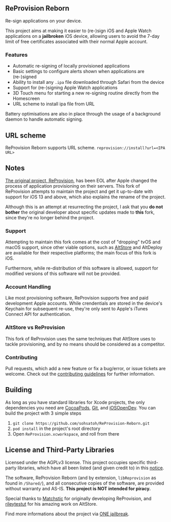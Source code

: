 ## ReProvision Reborn
Re-sign applications on your device.

This project aims at making it easier to (re-)sign iOS and Apple Watch applications on a **jailbroken** iOS device, allowing users to avoid the 7-day limit of free certificates associated with their normal Apple account.

### Features
- Automatic re-signing of locally provisioned applications
- Basic settings to configure alerts shown when applications are (re-)signed
- Ability to install any ``.ipa`` file downloaded through Safari from the device
- Support for (re-)signing Apple Watch applications
- 3D Touch menu for starting a new re-signing routine directly from the Homescreen
- URL scheme to install ipa file from URL

Battery optimisations are also in place through the usage of a background daemon to handle automatic signing.

## URL scheme
ReProvision Reborn supports URL scheme.
    ```
    reprovision://install?url=<IPA URL>
    ```

## Notes
[The original project, ReProvision](https://github.com/Matchstic/ReProvision), has been EOL after Apple changed the process of application provisioning on their servers. This fork of ReProvision attempts to maintain the project and get it up-to-date with support for iOS 13 and above, which also explains the rename of the project.

Although this is an attempt at resurrecting the project, I ask that you **do not bother** the original developer about specific updates made to **this** fork, since they're no longer behind the project.

### Support
Attempting to maintain this fork comes at the cost of "dropping" tvOS and macOS support, since other viable options, such as [AltStore](https://github.com/rileytestut/AltStore) and AltDeploy are available for their respective platforms; the main focus of this fork is iOS.

Furthermore, while re-distribution of this software is allowed, support for modified versions of this software will not be provided.  

### Account Handling
Like most provisioning software, ReProvision supports free and paid development Apple accounts. While crendentials are stored in the device's Keychain for subsequent re-use, they're only sent to Apple's iTunes Connect API for authentication.

### AltStore vs ReProvision
This fork of ReProvision uses the same techniques that AltStore uses to tackle provisioning, and by no means should be considered as a competitor.

### Contributing
Pull requests, which add a new feature or fix a bug/error, or issue tickets are welcome. Check out the [contributing guidelines](https://github.com/sohsatoh/ReProvision-Reborn/blob/master/CONTRIBUTING.md) for further information.

## Building
As long as you have standard libraries for Xcode projects, the only dependencies you need are [CocoaPods](https://github.com/CocoaPods/CocoaPods), [Git](https://git-scm.com/downloads), and [iOSOpenDev](https://github.com/Matchstic/iOSOpenDev.git). You can build the project with 3 simple steps
1. ``git clone https://github.com/sohsatoh/ReProvision-Reborn.git``
2. ``pod install`` in the project's root directory
3. Open ``ReProvision.xcworkspace``, and roll from there

## License and Third-Party Libraries
Licensed under the AGPLv3 license. This project occupies specific third-party libraries, which have all been listed (and given credit to) in this [notice](https://raw.githubusercontent.com/sohsatoh/ReProvision/master/iOS/HTML/openSourceLicenses.html).

The software, ReProvision Reborn (and by extension, ``libReprovision`` as found in ``/Shared/``), and all consecutive copies of the software, are provided without warranty and AS-IS. **This project is NOT intended for piracy.**

Special thanks to [Matchstic](https://github.com/Matchstic) for originally developing ReProvision, and [rileytestut](https://github.com/rileytestut) for his amazing work on AltStore.

Find more informations about the project via [ONE jailbreak](https://onejailbreak.com/blog/reprovision-reborn/).
